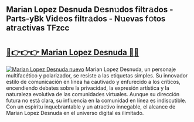 ## Marian Lopez Desnuda D𝚎sn𝚞dos filtr𝚊dos - Parts-yBk Vid𝚎os filtr𝚊dos - N𝚞evas f𝚘tos atr𝚊ctivas TFzcc

# <h2><a href="http://mb1b52.tromn.icu/?c=Marian+Lopez+Desnuda">🔗👉👉👉 Marian Lopez Desnuda 🔗🔗</a></h2>

[![Marian Lopez Desnuda nuevo](https://i.imgur.com/pEAQMta.gif)](http://mb1b52.tromn.icu/?c=Marian+Lopez+Desnuda)
Marian Lopez Desnuda, un personaje multifacético y polarizador, se resiste a las etiquetas simples. Su innovador estilo de comunicación en línea ha cautivado y enfurecido a los críticos, encendiendo debates sobre la privacidad, la expresión artística y la naturaleza evolutiva de las comunidades virtuales. Aunque su dirección futura no está clara, su influencia en la comunidad en línea es indiscutible. Con un espíritu inquebrantable y un atractivo innegable, el alcance de Marian Lopez Desnuda en el universo digital es ilimitado.
